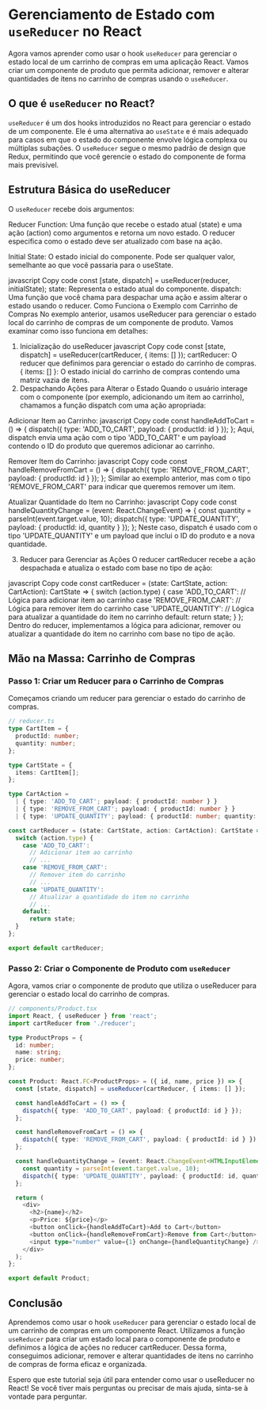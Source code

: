 # Gerenciamento de Estado com `useReducer` no React

Agora vamos aprender como usar o hook `useReducer` para gerenciar o estado local de um carrinho de compras em uma aplicação React. Vamos criar um componente de produto que permita adicionar, remover e alterar quantidades de itens no carrinho de compras usando o `useReducer`.

## O que é `useReducer` no React?

`useReducer` é um dos hooks introduzidos no React para gerenciar o estado de um componente. Ele é uma alternativa ao `useState` e é mais adequado para casos em que o estado do componente envolve lógica complexa ou múltiplas subações. O `useReducer` segue o mesmo padrão de design que Redux, permitindo que você gerencie o estado do componente de forma mais previsível.

## Estrutura Básica do useReducer

O `useReducer` recebe dois argumentos:

Reducer Function: Uma função que recebe o estado atual (state) e uma ação (action) como argumentos e retorna um novo estado. O reducer especifica como o estado deve ser atualizado com base na ação.

Initial State: O estado inicial do componente. Pode ser qualquer valor, semelhante ao que você passaria para o useState.

javascript
Copy code
const [state, dispatch] = useReducer(reducer, initialState);
state: Representa o estado atual do componente.
dispatch: Uma função que você chama para despachar uma ação e assim alterar o estado usando o reducer.
Como Funciona o Exemplo com Carrinho de Compras
No exemplo anterior, usamos useReducer para gerenciar o estado local do carrinho de compras de um componente de produto. Vamos examinar como isso funciona em detalhes:

1. Inicialização do useReducer
javascript
Copy code
const [state, dispatch] = useReducer(cartReducer, { items: [] });
cartReducer: O reducer que definimos para gerenciar o estado do carrinho de compras.
{ items: [] }: O estado inicial do carrinho de compras contendo uma matriz vazia de itens.
2. Despachando Ações para Alterar o Estado
Quando o usuário interage com o componente (por exemplo, adicionando um item ao carrinho), chamamos a função dispatch com uma ação apropriada:

Adicionar Item ao Carrinho:
javascript
Copy code
const handleAddToCart = () => {
  dispatch({ type: 'ADD_TO_CART', payload: { productId: id } });
};
Aqui, dispatch envia uma ação com o tipo 'ADD_TO_CART' e um payload contendo o ID do produto que queremos adicionar ao carrinho.

Remover Item do Carrinho:
javascript
Copy code
const handleRemoveFromCart = () => {
  dispatch({ type: 'REMOVE_FROM_CART', payload: { productId: id } });
};
Similar ao exemplo anterior, mas com o tipo 'REMOVE_FROM_CART' para indicar que queremos remover um item.

Atualizar Quantidade do Item no Carrinho:
javascript
Copy code
const handleQuantityChange = (event: React.ChangeEvent<HTMLInputElement>) => {
  const quantity = parseInt(event.target.value, 10);
  dispatch({ type: 'UPDATE_QUANTITY', payload: { productId: id, quantity } });
};
Neste caso, dispatch é usado com o tipo 'UPDATE_QUANTITY' e um payload que inclui o ID do produto e a nova quantidade.

3. Reducer para Gerenciar as Ações
O reducer cartReducer recebe a ação despachada e atualiza o estado com base no tipo de ação:

javascript
Copy code
const cartReducer = (state: CartState, action: CartAction): CartState => {
  switch (action.type) {
    case 'ADD_TO_CART':
      // Lógica para adicionar item ao carrinho
    case 'REMOVE_FROM_CART':
      // Lógica para remover item do carrinho
    case 'UPDATE_QUANTITY':
      // Lógica para atualizar a quantidade do item no carrinho
    default:
      return state;
  }
};
Dentro do reducer, implementamos a lógica para adicionar, remover ou atualizar a quantidade do item no carrinho com base no tipo de ação.

## Mão na Massa: Carrinho de Compras

### Passo 1: Criar um Reducer para o Carrinho de Compras

Começamos criando um reducer para gerenciar o estado do carrinho de compras.

```typescript
// reducer.ts
type CartItem = {
  productId: number;
  quantity: number;
};

type CartState = {
  items: CartItem[];
};

type CartAction =
  | { type: 'ADD_TO_CART'; payload: { productId: number } }
  | { type: 'REMOVE_FROM_CART'; payload: { productId: number } }
  | { type: 'UPDATE_QUANTITY'; payload: { productId: number; quantity: number } };

const cartReducer = (state: CartState, action: CartAction): CartState => {
  switch (action.type) {
    case 'ADD_TO_CART':
      // Adicionar item ao carrinho
      // ...
    case 'REMOVE_FROM_CART':
      // Remover item do carrinho
      // ...
    case 'UPDATE_QUANTITY':
      // Atualizar a quantidade do item no carrinho
      // ...
    default:
      return state;
  }
};

export default cartReducer;
```

### Passo 2: Criar o Componente de Produto com `useReducer`

Agora, vamos criar o componente de produto que utiliza o useReducer para gerenciar o estado local do carrinho de compras.

```typescript
// components/Product.tsx
import React, { useReducer } from 'react';
import cartReducer from './reducer';

type ProductProps = {
  id: number;
  name: string;
  price: number;
};

const Product: React.FC<ProductProps> = ({ id, name, price }) => {
  const [state, dispatch] = useReducer(cartReducer, { items: [] });

  const handleAddToCart = () => {
    dispatch({ type: 'ADD_TO_CART', payload: { productId: id } });
  };

  const handleRemoveFromCart = () => {
    dispatch({ type: 'REMOVE_FROM_CART', payload: { productId: id } });
  };

  const handleQuantityChange = (event: React.ChangeEvent<HTMLInputElement>) => {
    const quantity = parseInt(event.target.value, 10);
    dispatch({ type: 'UPDATE_QUANTITY', payload: { productId: id, quantity } });
  };

  return (
    <div>
      <h2>{name}</h2>
      <p>Price: ${price}</p>
      <button onClick={handleAddToCart}>Add to Cart</button>
      <button onClick={handleRemoveFromCart}>Remove from Cart</button>
      <input type="number" value={1} onChange={handleQuantityChange} />
    </div>
  );
};

export default Product;
```

## Conclusão

Aprendemos como usar o hook `useReducer` para gerenciar o estado local de um carrinho de compras em um componente React. Utilizamos a função `useReducer` para criar um estado local para o componente de produto e definimos a lógica de ações no reducer cartReducer. Dessa forma, conseguimos adicionar, remover e alterar quantidades de itens no carrinho de compras de forma eficaz e organizada.

Espero que este tutorial seja útil para entender como usar o useReducer no React! Se você tiver mais perguntas ou precisar de mais ajuda, sinta-se à vontade para perguntar.